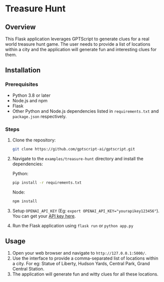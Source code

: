 # Treasure Hunt

## Overview

This Flask application leverages GPTScript to generate clues for a real world treasure hunt game. The user needs to provide a list of locations within a city and the application will generate fun and interesting clues for them.

## Installation

### Prerequisites

- Python 3.8 or later
- Node.js and npm
- Flask
- Other Python and Node.js dependencies listed in `requirements.txt` and `package.json` respectively.

### Steps

1. Clone the repository:

    ``` bash
    git clone https://github.com/gptscript-ai/gptscript.git
    ```

2. Navigate to the `examples/treasure-hunt` directory and install the dependencies:

    Python:

    ```bash
    pip install -r requirements.txt
    ```

    Node:

    ```bash
    npm install
    ```

3. Setup `OPENAI_API_KEY` (Eg: `export OPENAI_API_KEY="yourapikey123456"`). You can get your [API key here](https://platform.openai.com/api-keys).

4. Run the Flask application using `flask run` or `python app.py`

## Usage

1. Open your web browser and navigate to `http://127.0.0.1:5000/`.
2. Use the interface to provide a comma-separated list of locations within a city. For eg: Statue of Liberty, Hudson Yards, Central Park, Grand Central Station.
3. The application will generate fun and witty clues for all these locations.
